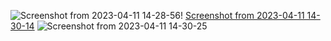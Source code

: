 ![Screenshot from 2023-04-11 14-28-56](https://user-images.githubusercontent.com/76496105/231162556-90b8f052-1be5-428e-aa6d-aa923d6a48d8.png)!
[Screenshot from 2023-04-11 14-30-14](https://user-images.githubusercontent.com/76496105/231162778-4033fb9e-7296-4ee0-ab6d-29d0ca92e425.png)
![Screenshot from 2023-04-11 14-30-25](https://user-images.githubusercontent.com/76496105/231162745-01d46c31-b4cd-412c-a8fa-5a86209fd3cb.png)
